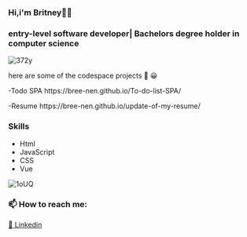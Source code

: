 ### Hi,i'm Britney👋🦋

<h3>entry-level software developer| Bachelors degree holder in computer science</h3>


![372y](https://user-images.githubusercontent.com/99203626/212472248-fc0eb460-88d7-4a55-84c4-d46c892e3224.gif)


here are some of the codespace projects 🌈 😀
<p align="left">-Todo SPA  https://bree-nen.github.io/To-do-list-SPA/ </p>
<p>-Resume https://bree-nen.github.io/update-of-my-resume/ </p>


<!--
**bree-nen/bree-nen** is a ✨ _special_ ✨ repository because its `README.md` (this file) appears on your GitHub profile.

Here are some ideas to get you started:

- 🔭 I’m currently working on 
- 🌱 I’m currently learning MySql
- 👯 I’m looking to collaborate on ...
- 🤔 I’m looking for help with ...
- 💬 Ask me about ...
- ...
- 😄 Pronouns: she/her
- ⚡ Fun fact: ...
-->
 
 <h3>Skills</h3>
 <ul> 
  <li>Html</li>
  <li>JavaScript</li>
   
   <li>CSS</li>
   <li>Vue</li>
</ul>

![1oUQ](https://user-images.githubusercontent.com/99203626/212472317-0f8aa3c5-ff21-4ebb-a9d0-fe6b2cde0d19.gif)

<h3> 📫 How to reach me:</h3>
<p align="left">
<a href="https://www.linkedin.com/in/britney-nenwalwi-5b5898240/"> 📝 Linkedin</a>
</p>


